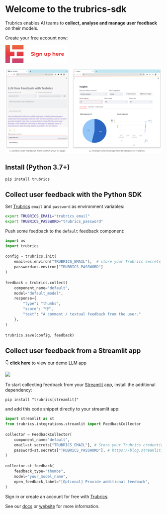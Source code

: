 # Welcome to the trubrics-sdk

Trubrics enables AI teams to **collect, analyse and manage user feedback** on their models.

Create your free account now:

[<img src="./assets/sign_up.png"  width="200">](https://trubrics.streamlit.app/)

<img src="./assets/trubrics-example.png"  width="800">

## Install (Python 3.7+)

```console
pip install trubrics
```

## Collect user feedback with the Python SDK

Set [Trubrics](https://trubrics.streamlit.app/) `email` and `password` as environment variables:

```bash
export TRUBRICS_EMAIL="trubrics_email"
export TRUBRICS_PASSWORD="trubrics_password"
```

Push some feedback to the `default` feedback component:

```python
import os
import trubrics

config = trubrics.init(
    email=os.environ["TRUBRICS_EMAIL"],  # store your Trubrics secrets in environment variables
    password=os.environ["TRUBRICS_PASSWORD"]
)

feedback = trubrics.collect(
    component_name="default",
    model="default_model",
    response={
        "type": "thumbs",
        "score": "👎",
        "text": "A comment / textual feedback from the user."
    },
)

trubrics.save(config, feedback)
```

## Collect user feedback from a Streamlit app

👇 **click here** to view our demo LLM app

[<img src="https://static.streamlit.io/badges/streamlit_badge_black_white.svg"  width="200">](https://trubrics-llm-example.streamlit.app/)

To start collecting feedback from your [Streamlit](https://streamlit.io/) app, install the additional dependency:

```console
pip install "trubrics[streamlit]"
```

and add this code snippet directly to your streamlit app:

```python
import streamlit as st
from trubrics.integrations.streamlit import FeedbackCollector

collector = FeedbackCollector(
    component_name="default",
    email=st.secrets["TRUBRICS_EMAIL"], # Store your Trubrics credentials in st.secrets:
    password=st.secrets["TRUBRICS_PASSWORD"], # https://blog.streamlit.io/secrets-in-sharing-apps/
)

collector.st_feedback(
    feedback_type="thumbs",
    model="your_model_name",
    open_feedback_label="[Optional] Provide additional feedback",
)
```

Sign in or create an account for free with [Trubrics](https://trubrics.streamlit.app/).

See our [docs](trubrics.github.io/trubrics-sdk/) or [website](https://www.trubrics.com/home) for more information.
